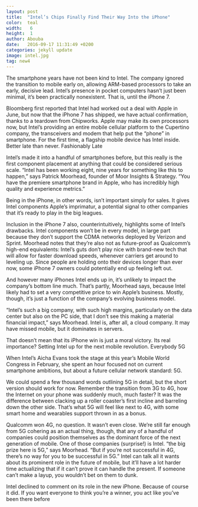 ```yaml
---
layout: post
title:  "Intel’s Chips Finally Find Their Way Into the iPhone"
color:  teal
width:   6
height:  1
author: Abouba
date:   2016-09-17 11:31:49 +0200
categories: jekyll update
image: intel.jpg
tag: new4
---
```




The smartphone years have not been kind to Intel. The company ignored the transition to mobile early on, allowing ARM-based processors to take an early, decisive lead. Intel’s presence in pocket computers hasn’t just been minimal, it’s been practically nonexistent. That is, until the iPhone 7.

Bloomberg first reported that Intel had worked out a deal with Apple in June, but now that the iPhone 7 has shipped, we have actual confirmation, thanks to a teardown from Chipworks. Apple may make its own processors now, but Intel’s providing an entire mobile cellular platform to the Cupertino company, the transceivers and modem that help put the “phone” in smartphone. For the first time, a flagship mobile device has Intel inside. Better late than never.
Fashionably Late

Intel’s made it into a handful of smartphones before, but this really is the first component placement at anything that could be considered serious scale. “Intel has been working eight, nine years for something like this to happen,” says Patrick Moorhead, founder of Moor Insights & Strategy. “You have the premiere smartphone brand in Apple, who has incredibly high quality and experience metrics.”

Being in the iPhone, in other words, isn’t important simply for sales. It gives Intel components Apple’s imprimatur, a potential signal to other companies that it’s ready to play in the big leagues.

Inclusion in the iPhone 7 also, counterintuitively, highlights some of Intel’s drawbacks. Intel components won’t be in every model, in large part because they don’t support the CDMA networks deployed by Verizon and Sprint. Moorhead notes that they’re also not as future-proof as Qualcomm’s high-end equivalents: Intel’s guts don’t play nice with brand-new tech that will allow for faster download speeds, whenever carriers get around to leveling up. Since people are holding onto their devices longer than ever now, some iPhone 7 owners could potentially end up feeling left out.

And however many iPhones Intel ends up in, it’s unlikely to impact the company’s bottom line much. That’s partly, Moorhead says, because Intel likely had to set a very competitive price to win Apple’s business. Mostly, though, it’s just a function of the company’s evolving business model.

“Intel’s such a big company, with such high margins, particularly on the data center but also on the PC side, that I don’t see this making a material financial impact,” says Moorhead. Intel is, after all, a cloud company. It may have missed mobile, but it dominates in servers.

That doesn’t mean that its iPhone win is just a moral victory. Its real importance? Setting Intel up for the next mobile revolution.
Everybody 5G

When Intel’s Aicha Evans took the stage at this year’s Mobile World Congress in February, she spent an hour focused not on current smartphone ambitions, but about a future cellular network standard: 5G.

We could spend a few thousand words outlining 5G in detail, but the short version should work for now. Remember the transition from 3G to 4G, how the Internet on your phone was suddenly much, much faster? It was the difference between clacking up a roller coaster’s first incline and barreling down the other side. That’s what 5G will feel like next to 4G, with some smart home and wearables support thrown in as a bonus.

Qualcomm won 4G, no question. It wasn’t even close. We’re still far enough from 5G cohering as an actual thing, though, that any of a handful of companies could position themselves as the dominant force of the next generation of mobile. One of those companies (surprise!) is Intel. “the big prize here is 5G,” says Moorhead. “But if you’re not successful in 4G, there’s no way for you to be successful in 5G.” Intel can talk all it wants about its prominent role in the future of mobile, but it’ll have a lot harder time actualizing that if it can’t prove it can handle the present. If someone can’t make a layup, you wouldn’t bet on them to dunk.

Intel declined to comment on its role in the new iPhone. Because of course it did. If you want everyone to think you’re a winner, you act like you’ve been there before
